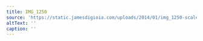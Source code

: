 ```yaml
---
title: IMG_1250
source: 'https://static.jamesdigioia.com/uploads/2014/01/img_1250-scaled.jpg'
altText: ''
caption: ''
---
```


